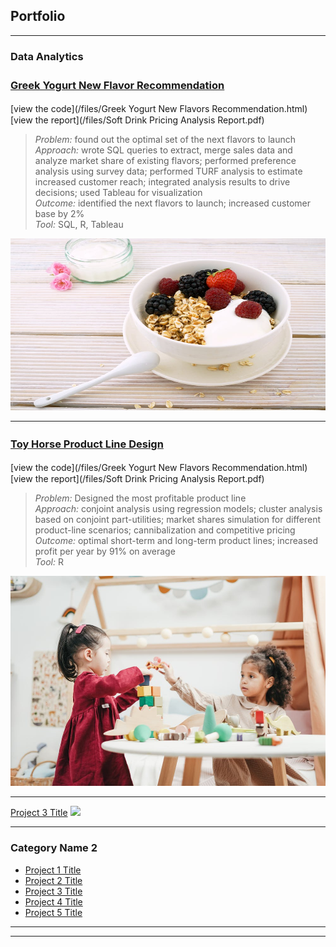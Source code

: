 ## Portfolio

---

### Data Analytics

### [Greek Yogurt New Flavor Recommendation](/index.md)　　<br>
[view the code](/files/Greek Yogurt New Flavors Recommendation.html)　　[view the report](/files/Soft Drink Pricing Analysis Report.pdf)  <br>
>*Problem:* found out the optimal set of the next flavors to launch  <br>
>*Approach:* wrote SQL queries to extract, merge sales data and analyze market share of existing flavors; performed preference analysis using survey data; performed TURF analysis to estimate increased customer reach; integrated analysis results to drive decisions; used Tableau for visualization  <br>
>*Outcome:* identified the next flavors to launch; increased customer base by 2%  <br>
>*Tool:* SQL, R, Tableau  <br>

<img src="images/greek yogurt.jpeg" width="100%" height="275">

---
### [Toy Horse Product Line Design](/index.md)　　<br>
[view the code](/files/Greek Yogurt New Flavors Recommendation.html)　　[view the report](/files/Soft Drink Pricing Analysis Report.pdf)  <br>
>*Problem:* Designed the most profitable product line  <br> 
>*Approach:* conjoint analysis using regression models; cluster analysis based on conjoint part-utilities; market shares simulation for different product-line scenarios; cannibalization and competitive pricing  <br>
>*Outcome:* optimal short-term and long-term product lines; increased profit per year by 91% on average  <br>
>*Tool:* R  <br>

<img src="images/toy horse1.jpeg?raw=true"/>

---
[Project 3 Title](http://example.com/)
<img src="images/dummy_thumbnail.jpg?raw=true"/>

---

### Category Name 2

- [Project 1 Title](http://example.com/)
- [Project 2 Title](http://example.com/)
- [Project 3 Title](http://example.com/)
- [Project 4 Title](http://example.com/)
- [Project 5 Title](http://example.com/)

---




---

